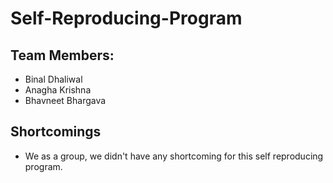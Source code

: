 # Self-Reproducing-Program

## Team Members:
- Binal Dhaliwal
- Anagha Krishna
- Bhavneet Bhargava

## Shortcomings
- We as a group, we didn't have any shortcoming for this self reproducing program.
